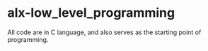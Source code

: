 # alx-low_level_programming
All code are in C language, and also serves as the starting point of programming.
